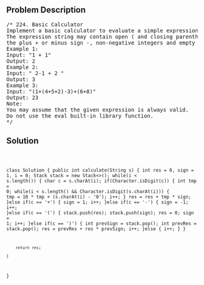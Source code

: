 <!--
<style>
  body { font-family: Arial, sans-serif; }
  .container { max-width: 100%; margin: 0 auto; padding: 10px; }
  .comment-block { max-width: 30%; background-color: #f9f9f9; padding: 10px; border-left: 5px solid #ccc; overflow-wrap: break-word; white-space: pre-wrap; }
  .code-block { background-color: #f4f4f4; padding: 10px; border: 1px solid #ddd; overflow-wrap: break-word; white-space: pre-wrap; }
</style>
-->

<div class='container'>
<h2>Problem Description</h2>
<div class='comment-block'>
<pre>
/* 224. Basic Calculator
Implement a basic calculator to evaluate a simple expression string.
The expression string may contain open ( and closing parentheses ),
the plus + or minus sign -, non-negative integers and empty spaces .
Example 1:
Input: "1 + 1"
Output: 2
Example 2:
Input: " 2-1 + 2 "
Output: 3
Example 3:
Input: "(1+(4+5+2)-3)+(6+8)"
Output: 23
Note:
You may assume that the given expression is always valid.
Do not use the eval built-in library function.
*/
</pre>
</div>

<h2>Solution</h2>
<div class='code-block'>
<pre><code class='language-java'>

class Solution {
    public int calculate(String s) {
        int res = 0, sign = 1, i = 0;
        Stack<Integer> stack = new Stack<>();
        while(i < s.length()) {
            char c = s.charAt(i);
            if(Character.isDigit(c)) {
                int tmp = 0;
                while(i < s.length() && Character.isDigit(s.charAt(i))) {
                    tmp = 10 * tmp + (s.charAt(i) - '0');
                    i++;
                }
                res = res + tmp * sign;
            }else if(c == '+') {
                sign = 1;
                i++;
            }else if(c == '-') {
                sign = -1;
                i++;
            }else if(c == '(') {
                stack.push(res);
                stack.push(sign);
                res = 0;
                sign = 1;
                i++;
            }else if(c == ')') {
                int prevSign = stack.pop();
                int prevRes = stack.pop();
                res = prevRes + res * prevSign;
                i++;
            }else {
                i++;
            }
        }
        
        return res;
        
    }
}</code></pre>
</div>
</div>
